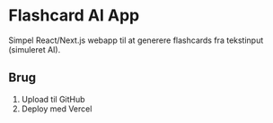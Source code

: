 # Flashcard AI App

Simpel React/Next.js webapp til at generere flashcards fra tekstinput (simuleret AI).

## Brug

1. Upload til GitHub
2. Deploy med Vercel
